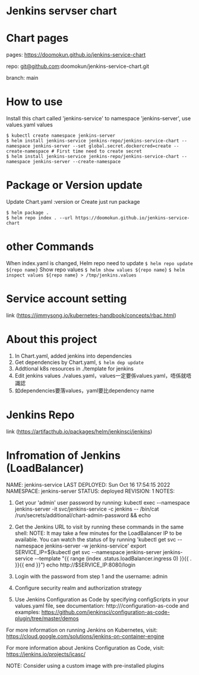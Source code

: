 # Jenkins servser chart

# Chart pages
pages: https://doomokun.github.io/jenkins-service-chart

repo: git@github.com:doomokun/jenkins-service-chart.git

branch: main


# How to use
Install this chart called 'jenkins-service' to namespace 'jenkins-server', use values.yaml values
```
$ kubectl create namespace jenkins-server
$ helm install jenkins-service jenkins-repo/jenkins-service-chart --namespace jenkins-server --set global.secret.dockercred=create --create-namespace # First time need to create secret
$ helm install jenkins-service jenkins-repo/jenkins-service-chart --namespace jenkins-server --create-namespace
```

# Package or Version update
Update Chart.yaml :version or Create just run package
```
$ helm package .
$ helm repo index . --url https://doomokun.github.io/jenkins-service-chart
```

# other Commands
When index.yaml is changed, Helm repo need to update
```$ helm repo update ${repo name}```
Show repo values
```$ helm show values ${repo name}```
```$ helm inspect values ${repo name} > /tmp/jenkins.values```

# Service account setting
link (https://jimmysong.io/kubernetes-handbook/concepts/rbac.html)

# About this project
1. In Chart.yaml, added jenkins into dependencies
2. Get dependencies by Chart.yaml, ```$ helm dep update```
3. Addtional k8s resources in ./template for jenkins
4. Edit jenkins values ./values.yaml，values一定要係values.yaml，唔係就唔識認
5. 如dependencies要落values，yaml要比dependency name

# Jenkins Repo
link (https://artifacthub.io/packages/helm/jenkinsci/jenkins)

# Infromation of Jenkins (LoadBalancer)
NAME: jenkins-service
LAST DEPLOYED: Sun Oct 16 17:54:15 2022
NAMESPACE: jenkins-server
STATUS: deployed
REVISION: 1
NOTES:
1. Get your 'admin' user password by running:
  kubectl exec --namespace jenkins-server -it svc/jenkins-service -c jenkins -- /bin/cat /run/secrets/additional/chart-admin-password && echo
2. Get the Jenkins URL to visit by running these commands in the same shell:
  NOTE: It may take a few minutes for the LoadBalancer IP to be available.
        You can watch the status of by running 'kubectl get svc --namespace jenkins-server -w jenkins-service'
  export SERVICE_IP=$(kubectl get svc --namespace jenkins-server jenkins-service --template "{{ range (index .status.loadBalancer.ingress 0) }}{{ . }}{{ end }}")
  echo http://$SERVICE_IP:8080/login

3. Login with the password from step 1 and the username: admin
4. Configure security realm and authorization strategy
5. Use Jenkins Configuration as Code by specifying configScripts in your values.yaml file, see documentation: http:///configuration-as-code and examples: https://github.com/jenkinsci/configuration-as-code-plugin/tree/master/demos

For more information on running Jenkins on Kubernetes, visit:
https://cloud.google.com/solutions/jenkins-on-container-engine

For more information about Jenkins Configuration as Code, visit:
https://jenkins.io/projects/jcasc/


NOTE: Consider using a custom image with pre-installed plugins